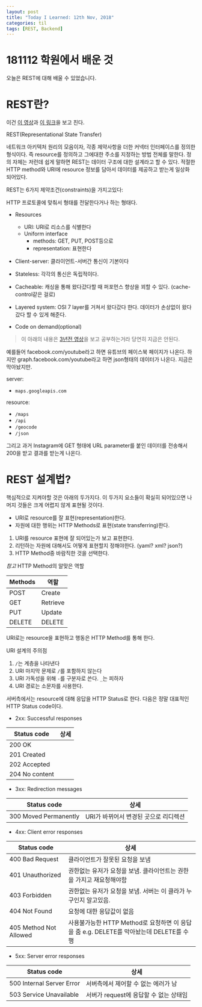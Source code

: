 ```yaml
---
layout: post
title: "Today I Learned: 12th Nov, 2018"
categories: til
tags: [REST, Backend]
---
```


# 181112 학원에서 배운 것

오늘은 REST에 대해 배울 수 있었습니다.

# REST란?

이건 [이 영상](https://www.youtube.com/watch?v=YCcAE2SCQ6k)과 [이 링크](https://restfulapi.net/rest-architectural-constraints/)을 보고 친다.

REST(Representational State Transfer)

네트워크 아키텍처 원리의 모음이자, 각종 제약사항을 더한 커넥터 인터페이스를 정의한 형식이다. 즉 resource를 정의하고 그에대한 주소를 지정하는 방법 전체를 말한다. 정의 자체는 저런데 쉽게 말하면 REST는 데이터 구조에 대한 설계라고 할 수 있다. 적절한 HTTP method와 URI에 resource 정보를 담아서 데이터를 제공하고 받는게 일상화 되어있다.

REST는 6가지 제약조건(constraints)을 가지고있다:

HTTP 프로토콜에 맞춰서 형태를 전달한다거나 하는 형태다.

* Resources
	* URI: URI로 리소스를 식별한다
	* Uniform interface
		* methods: GET, PUT, POST등으로
		* representation: 표현한다
* Client-server: 클라이언트-서버간 통신이 기본이다
* Stateless: 각각의 통신은 독립적이다.
* Cacheable: 캐싱을 통해 왔다갔다할 때 퍼포먼스 향상을 꾀할 수 있다. (cache-control같은 걸로)
* Layered system: OSI 7 layer를 거쳐서 왔다갔다 한다. 데이터가 손상없이 왔다갔다 할 수 있게 해준다.

* Code on demand(optional)



>이 아래의 내용은 [3년전 영상](https://www.youtube.com/watch?v=7YcW25PHnAA)을 보고 공부하는거라 당연히 지금은 안된다.


예를들어 facebook.com/youtube라고 하면 유튜브의 페이스북 페이지가 나온다. 하지만 graph.facebook.com/youtube라고 하면 json형태의 데이터가 나온다. 지금은 막아놨지만.

server:

* `maps.googleapis.com`

resource:

* `/maps`
* `/api`
* `/geocode`
* `/json`

그리고 과거 Instagram에 GET 형태에 URL parameter를 붙인 데이터를 전송해서 200을 받고 결과를 받는게 나온다.


# REST 설계법?

핵심적으로 지켜야할 것은 아래의 두가지다. 이 두가지 요소들이 확실히 되어있으면 나머지 것들은 크게 어렵지 않게 표현될 것이다.

* URI로 resource를 잘 표현(representation)한다.
* 자원에 대한 행위는 HTTP Methods로 표현(state transferring)한다.

1. URI를 resource 표현에 잘 되어있는가 보고 표현한다.
2. 리턴하는 자원에 대해서도 어떻게 표현할지 정해야한다. (yaml? xml? json?)
3. HTTP Method중 바람직한 것을 선택한다.

*참고* HTTP Method의 알맞은 역할

Methods|역할
-------|----
POST|Create
GET|Retrieve
PUT|Update
DELETE|DELETE

URI로는 resource을 표현하고 행동은 HTTP Method를 통해 한다.

URI 설계의 주의점

1. `/`는 계층을 나타낸다
2. URI 마지막 문제로 `/`를 포함하지 않는다
3. URI 가독성을 위해 `-`를 구분자로 쓴다. `_`는 피하자
4. URI 경로는 소문자를 사용한다.

서버측에서는 resource에 대해 응답을 HTTP Status로 한다. 다음은 정말 대표적인 HTTP Status code이다.

* 2xx: Successful responses

Status code|상세
-----------|----
200 OK|
201 Created|
202 Accepted|
204 No content|

* 3xx: Redirection messages

Status code|상세
-----------|----
300 Moved Permanently| URI가 바뀌어서 변경된 곳으로 리디렉션


* 4xx: Client error responses

Status code|상세
-----------|----
400 Bad Request| 클라이언트가 잘못된 요청을 보냄
401 Unauthorized| 권한없는 유저가 요청을 보냄. 클라이언트는 권한을 가지고 재요청해야함
403 Forbidden| 권한없는 유저가 요청을 보냄. 서버는 이 클라가 누구인지 알고있음.
404 Not Found| 요청에 대한 응답값이 없음
405 Method Not Allowed| 사용불가능한 HTTP Method로 요청하면 이 응답을 줌 e.g. DELETE를 막아놨는데 DELETE를 수행

* 5xx: Server error responses

Status code|상세
-----------|----
500 Internal Server Error| 서버측에서 제어할 수 없는 에러가 남
503 Service Unavailable| 서버가 request에 응답할 수 없는 상태임